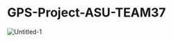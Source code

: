 #  GPS-Project-ASU-TEAM37
 ![Untitled-1](https://user-images.githubusercontent.com/52659572/120910931-365cd100-c683-11eb-9aa0-ed5fb02de1b9.png)

